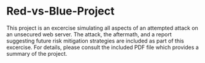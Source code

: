 # Red-vs-Blue-Project

This project is an excercise simulating all aspects of an attempted attack on an unsecured web server.  The attack, the aftermath, and a report suggesting future risk mitigation strategies are included as part of this excercise.  For details, please consult the included PDF file which provides a summary of the project.
